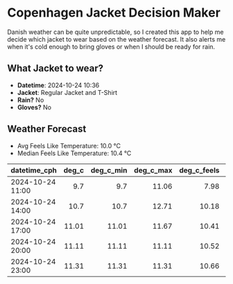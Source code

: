 
# Copenhagen Jacket Decision Maker

Danish weather can be quite unpredictable, so I created this app to help me decide which jacket to wear based on the weather forecast. 
It also alerts me when it's cold enough to bring gloves or when I should be ready for rain.

## What Jacket to wear?

- **Datetime**: 2024-10-24 10:36
- **Jacket**: Regular Jacket and T-Shirt
- **Rain?** No
- **Gloves?** No

## Weather Forecast
- Avg Feels Like Temperature: 10.0 °C
- Median Feels Like Temperature: 10.4 °C

| datetime_cph     |   deg_c |   deg_c_min |   deg_c_max |   deg_c_feels | weather   | wind   | rain   |
|:-----------------|--------:|------------:|------------:|--------------:|:----------|:-------|:-------|
| 2024-10-24 11:00 |    9.7  |        9.7  |       11.06 |          7.98 | Clouds    | Low    | None   |
| 2024-10-24 14:00 |   10.7  |       10.7  |       12.71 |         10.18 | Clouds    | Low    | None   |
| 2024-10-24 17:00 |   11.01 |       11.01 |       11.67 |         10.41 | Clouds    | Low    | None   |
| 2024-10-24 20:00 |   11.11 |       11.11 |       11.11 |         10.52 | Clouds    | Low    | None   |
| 2024-10-24 23:00 |   11.31 |       11.31 |       11.31 |         10.66 | Clouds    | Low    | None   |
        